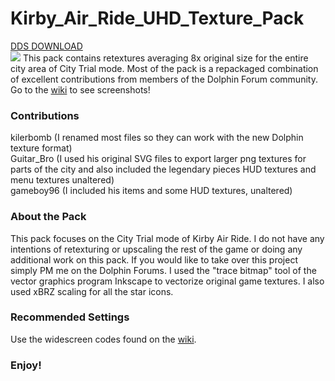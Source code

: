 # Kirby_Air_Ride_UHD_Texture_Pack
[DDS DOWNLOAD](https://drive.google.com/open?id=1V6xVTxKk3sOQd4cDSeTDUVQCgXZa6oW2)  
![](https://raw.githubusercontent.com/quinton-ashley/Kirby_Air_Ride_UHD_Texture_Pack/master/City_Trial_Poster.png)
This pack contains retextures averaging 8x original size for the entire city area of City Trial mode.  Most of the pack is a repackaged combination of excellent contributions from members of the Dolphin Forum community.  Go to the [wiki](https://github.com/quinton-ashley/Kirby_Air_Ride_UHD_Texture_Pack/wiki/Screenshots) to see screenshots!

### Contributions

kilerbomb (I renamed most files so they can work with the new Dolphin texture format)<br>
Guitar_Bro (I used his original SVG files to export larger png textures for parts of the city and also included the legendary pieces HUD textures and menu textures unaltered)<br>
gameboy96 (I included his items and some HUD textures, unaltered)<br>

### About the Pack

This pack focuses on the City Trial mode of Kirby Air Ride.  I do not have any intentions of retexturing or upscaling the rest of the game or doing any additional work on this pack.  If you would like to take over this project simply PM me on the Dolphin Forums.  I used the "trace bitmap" tool of the vector graphics program Inkscape to vectorize original game textures.  I also used xBRZ scaling for all the star icons.

### Recommended Settings

Use the widescreen codes found on the [wiki](https://wiki.dolphin-emu.org/index.php?title=Kirby_Air_Ride).

### Enjoy!
